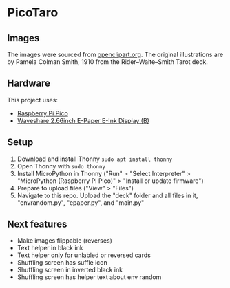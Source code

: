 # PicoTaro

## Images
The images were sourced from [openclipart.org](https://openclipart.org/artist/klaatu-tarot). The original illustrations are by Pamela Colman Smith, 1910 from the Rider–Waite–Smith Tarot deck. 

## Hardware
This project uses: 
 - [Raspberry Pi Pico](https://www.raspberrypi.com/products/raspberry-pi-pico/)
 - [Waveshare 2.66inch E-Paper E-Ink Display (B)](https://www.waveshare.com/pico-epaper-2.66-b.htm)

## Setup
1) Download and install Thonny `sudo apt install thonny`
2) Open Thonny with `sudo thonny`
3) Install MicroPython in Thonny ("Run" > "Select Interpreter" > "MicroPython (Raspberry Pi Pico)" > "Install or update firmware")
4) Prepare to upload files ("View" > "Files")
5) Navigate to this repo. Upload the "deck" folder and all files in it, "envrandom.py", "epaper.py", and "main.py"


## Next features
 - Make images flippable (reverses)
 - Text helper in black ink
 - Text helper only for unlabled or reversed cards
 - Shuffling screen has suffle icon
 - Shuffling screen in inverted black ink
 - Shuffling screen has helper text about env random
 
